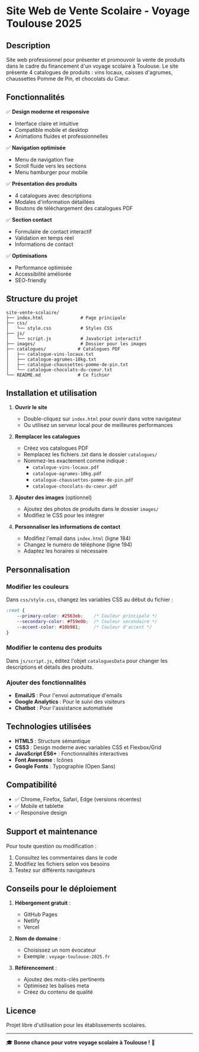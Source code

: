 # Site Web de Vente Scolaire - Voyage Toulouse 2025

## Description

Site web professionnel pour présenter et promouvoir la vente de produits dans le cadre du financement d'un voyage scolaire à Toulouse. Le site présente 4 catalogues de produits : vins locaux, caisses d'agrumes, chaussettes Pomme de Pin, et chocolats du Cœur.

## Fonctionnalités

✅ **Design moderne et responsive**
- Interface claire et intuitive
- Compatible mobile et desktop
- Animations fluides et professionnelles

✅ **Navigation optimisée**
- Menu de navigation fixe
- Scroll fluide vers les sections
- Menu hamburger pour mobile

✅ **Présentation des produits**
- 4 catalogues avec descriptions
- Modales d'information détaillées
- Boutons de téléchargement des catalogues PDF

✅ **Section contact**
- Formulaire de contact interactif
- Validation en temps réel
- Informations de contact

✅ **Optimisations**
- Performance optimisée
- Accessibilité améliorée
- SEO-friendly

## Structure du projet

```
site-vente-scolaire/
├── index.html              # Page principale
├── css/
│   └── style.css           # Styles CSS
├── js/
│   └── script.js           # JavaScript interactif
├── images/                 # Dossier pour les images
├── catalogues/            # Catalogues PDF
│   ├── catalogue-vins-locaux.txt
│   ├── catalogue-agrumes-10kg.txt
│   ├── catalogue-chaussettes-pomme-de-pin.txt
│   └── catalogue-chocolats-du-coeur.txt
└── README.md              # Ce fichier
```

## Installation et utilisation

1. **Ouvrir le site**
   - Double-cliquez sur `index.html` pour ouvrir dans votre navigateur
   - Ou utilisez un serveur local pour de meilleures performances

2. **Remplacer les catalogues**
   - Créez vos catalogues PDF
   - Remplacez les fichiers .txt dans le dossier `catalogues/`
   - Nommez-les exactement comme indiqué :
     - `catalogue-vins-locaux.pdf`
     - `catalogue-agrumes-10kg.pdf`
     - `catalogue-chaussettes-pomme-de-pin.pdf`
     - `catalogue-chocolats-du-coeur.pdf`

3. **Ajouter des images** (optionnel)
   - Ajoutez des photos de produits dans le dossier `images/`
   - Modifiez le CSS pour les intégrer

4. **Personnaliser les informations de contact**
   - Modifiez l'email dans `index.html` (ligne 184)
   - Changez le numéro de téléphone (ligne 194)
   - Adaptez les horaires si nécessaire

## Personnalisation

### Modifier les couleurs
Dans `css/style.css`, changez les variables CSS au début du fichier :
```css
:root {
    --primary-color: #2563eb;    /* Couleur principale */
    --secondary-color: #f59e0b;  /* Couleur secondaire */
    --accent-color: #10b981;     /* Couleur d'accent */
}
```

### Modifier le contenu des produits
Dans `js/script.js`, éditez l'objet `cataloguesData` pour changer les descriptions et détails des produits.

### Ajouter des fonctionnalités
- **EmailJS** : Pour l'envoi automatique d'emails
- **Google Analytics** : Pour le suivi des visiteurs
- **Chatbot** : Pour l'assistance automatisée

## Technologies utilisées

- **HTML5** : Structure sémantique
- **CSS3** : Design moderne avec variables CSS et Flexbox/Grid
- **JavaScript ES6+** : Fonctionnalités interactives
- **Font Awesome** : Icônes
- **Google Fonts** : Typographie (Open Sans)

## Compatibilité

- ✅ Chrome, Firefox, Safari, Edge (versions récentes)
- ✅ Mobile et tablette
- ✅ Responsive design

## Support et maintenance

Pour toute question ou modification :
1. Consultez les commentaires dans le code
2. Modifiez les fichiers selon vos besoins
3. Testez sur différents navigateurs

## Conseils pour le déploiement

1. **Hébergement gratuit** :
   - GitHub Pages
   - Netlify
   - Vercel

2. **Nom de domaine** :
   - Choisissez un nom évocateur
   - Exemple : `voyage-toulouse-2025.fr`

3. **Référencement** :
   - Ajoutez des mots-clés pertinents
   - Optimisez les balises meta
   - Créez du contenu de qualité

## Licence

Projet libre d'utilisation pour les établissements scolaires.

---

🎓 **Bonne chance pour votre voyage scolaire à Toulouse !** 🏰
